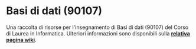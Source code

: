 # Basi di dati (90107)

Una raccolta di risorse per l'insegnamento di Basi di dati (90107) del Corso di
Laurea in Informatica.
 Ulteriori informazioni sono disponibili sulla [**relativa pagina wiki**](https://cartabinaria.github.io/wiki/raccolte-di-risorse/index.html).
